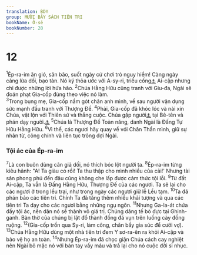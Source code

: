 ```yaml
---
translation: BDY
group: MƯỜI BẢY SÁCH TIÊN TRI
bookName: Ô-sê 
bookNumber: 28
---
```


<div class="title"><h1>12</h1></div>
<span class="verse os_12_1"><sup>1</sup>Ép-ra-im ăn gió, săn bão, suốt ngày cứ chơi trò nguy hiểm! Càng ngày càng lừa dối, bạo tàn. Nó ký thỏa ước với A-sy-ri, triều cống<a href="#" data-toggle="tooltip" data-placement="bottom" title="Nt mang dầu vào">⚓</a> Ai-cập nhưng chỉ được những lời hứa hão.  </span>
<span class="verse os_12_2"><sup>2</sup>Chúa Hằng Hữu cũng tranh với Giu-đa, Ngài sẽ đoán phạt Gia-cốp đúng theo việc nó làm.<br/></span>
<span class="verse os_12_3"><sup>3</sup>Trong bụng mẹ, Gia-cốp nắm gót chân anh mình, về sau người vận dụng sức mạnh đấu tranh với Thượng Đế. </span>
<span class="verse os_12_4"><sup>4</sup>Phải, Gia-cốp đã khóc lóc và nài xin Chúa, vật lộn với Thiên sứ và thắng cuộc. Chúa gặp người<a href="#" data-toggle="tooltip" data-placement="bottom" title="Nt chúng tôi">⚓</a> tại Bê-tên và phán dạy người.<a href="#" data-toggle="tooltip" data-placement="bottom" title="Nt chúng tôi">⚓</a> </span>
<span class="verse os_12_5"><sup>5</sup>Chúa là Thượng Đế Toàn năng, danh Ngài là Đấng Tự Hữu Hằng Hữu. </span>
<span class="verse os_12_6"><sup>6</sup>Vì thế, các ngươi hãy quay về vói Chân Thần mình, giữ sự nhân từ, công chính và liên tục trông đợi Ngài.</span>
<div class="title"><h3>Tội ác của Ép-ra-im</h3></div>
<span class="verse os_12_7"><sup>7</sup>Là con buôn dùng cân giả dối, nó thích bóc lột người ta. </span>
<span class="verse os_12_8"><sup>8</sup>Ép-ra-im từng kiêu hãnh: &#34;A! Ta giàu có rồi! Ta thu thập cho mình nhiều của cải!&#39; Nhưng tài sản phong phú đến đâu cũng không che lấp được cảm thức tội lỗi. </span>
<span class="verse os_12_9"><sup>9</sup>Từ đất Ai-cập, Ta vẫn là Đấng Hằng Hữu, Thượng Đế của các ngươi. Ta sẽ lại cho các ngươi ở trong lều trại, như trong ngày các ngươi giữ lễ Lều tạm. </span>
<span class="verse os_12_10"><sup>10</sup>Ta đã phán bảo các tiên tri. Chính Ta đã tăng thêm nhiều khải tượng và qua các tiên tri Ta dạy cho các ngươi bằng những ngụ ngôn. </span>
<span class="verse os_12_11"><sup>11</sup>Nhưng Ga-la-át chứa đầy tội ác, nên dân nó sẽ thành vô giá trị. Chúng dâng tế bò đực tại Ghinh-ganh. Bàn thờ của chúng bị lật đổ thành đống đá vụn trên luống cày đồng ruộng. </span>
<span class="verse os_12_12"><sup>12</sup>(Gia-cốp trốn qua Sy-ri, làm công, chăn bầy gia súc để cưới vợ). </span>
<span class="verse os_12_13"><sup>13</sup>Chúa Hằng Hữu dùng một nhà tiên tri đem Y sơ-ra-ên ra khỏi Ai-cập và bảo vệ họ an toàn. </span>
<span class="verse os_12_14"><sup>14</sup>Nhưng Ép-ra-im đã chọc giận Chúa cách cay nghiệt nên Ngài bỏ mặc nó với bàn tay vấy máu và trả lại cho nó cuộc đời sỉ nhục.</span>
